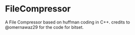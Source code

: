 # FileCompressor
A File Compressor based on huffman coding in C++.
credits to @omernawaz29 for the code for bitset.
